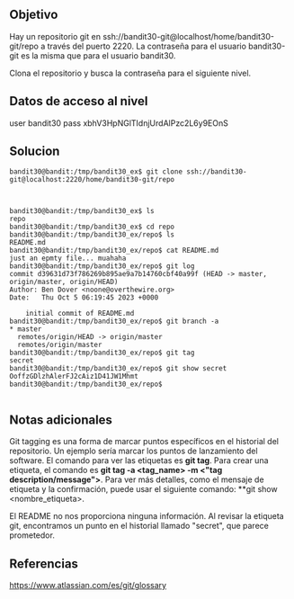 ## Objetivo 

Hay un repositorio git en ssh://bandit30-git@localhost/home/bandit30-git/repo a través del puerto 2220. La contraseña para el usuario bandit30-git es la misma que para el usuario bandit30.

Clona el repositorio y busca la contraseña para el siguiente nivel.

## Datos de acceso al nivel

user bandit30
pass xbhV3HpNGlTIdnjUrdAlPzc2L6y9EOnS
## Solucion

```
bandit30@bandit:/tmp/bandit30_ex$ git clone ssh://bandit30-git@localhost:2220/home/bandit30-git/repo



bandit30@bandit:/tmp/bandit30_ex$ ls
repo
bandit30@bandit:/tmp/bandit30_ex$ cd repo
bandit30@bandit:/tmp/bandit30_ex/repo$ ls
README.md
bandit30@bandit:/tmp/bandit30_ex/repo$ cat README.md
just an epmty file... muahaha
bandit30@bandit:/tmp/bandit30_ex/repo$ git log
commit d39631d73f786269b895ae9a7b14760cbf40a99f (HEAD -> master, origin/master, origin/HEAD)
Author: Ben Dover <noone@overthewire.org>
Date:   Thu Oct 5 06:19:45 2023 +0000

    initial commit of README.md
bandit30@bandit:/tmp/bandit30_ex/repo$ git branch -a
* master
  remotes/origin/HEAD -> origin/master
  remotes/origin/master
bandit30@bandit:/tmp/bandit30_ex/repo$ git tag
secret
bandit30@bandit:/tmp/bandit30_ex/repo$ git show secret
OoffzGDlzhAlerFJ2cAiz1D41JW1Mhmt
bandit30@bandit:/tmp/bandit30_ex/repo$ 


```

## Notas adicionales


Git tagging  es una forma de marcar puntos específicos en el historial del repositorio. Un ejemplo sería marcar los puntos de lanzamiento del software.
El comando para ver las etiquetas es **git tag**. 
Para crear una etiqueta, el comando es **git tag -a <tag_name> -m <"tag description/message">**. Para ver más detalles, como el mensaje de etiqueta y la confirmación, puede usar el siguiente comando: **git show <nombre_etiqueta>.


El README no nos proporciona ninguna información. Al revisar la etiqueta git, encontramos un punto en el historial llamado "secret", que parece prometedor.
## Referencias 


https://www.atlassian.com/es/git/glossary